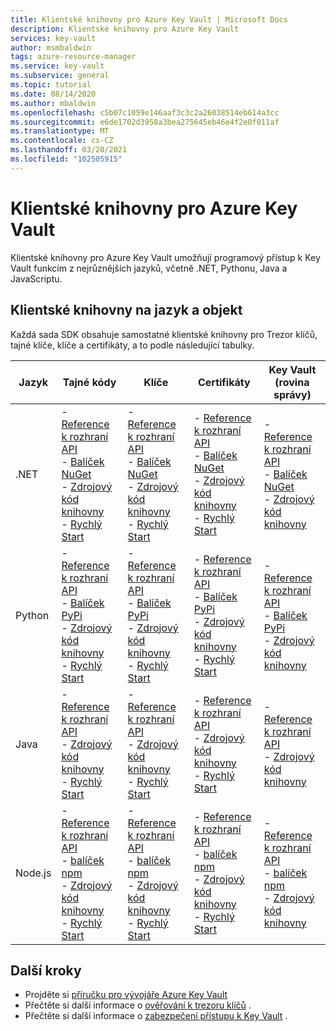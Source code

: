 ```yaml
---
title: Klientské knihovny pro Azure Key Vault | Microsoft Docs
description: Klientské knihovny pro Azure Key Vault
services: key-vault
author: msmbaldwin
tags: azure-resource-manager
ms.service: key-vault
ms.subservice: general
ms.topic: tutorial
ms.date: 08/14/2020
ms.author: mbaldwin
ms.openlocfilehash: c5b07c1059e146aaf3c3c2a26038514eb614a3cc
ms.sourcegitcommit: e6de1702d3958a3bea275645eb46e4f2e0f011af
ms.translationtype: MT
ms.contentlocale: cs-CZ
ms.lasthandoff: 03/20/2021
ms.locfileid: "102505915"
---
```

# <a name="client-libraries-for-azure-key-vault"></a>Klientské knihovny pro Azure Key Vault

Klientské knihovny pro Azure Key Vault umožňují programový přístup k Key Vault funkcím z nejrůznějších jazyků, včetně .NET, Pythonu, Java a JavaScriptu.

## <a name="client-libraries-per-language-and-object"></a>Klientské knihovny na jazyk a objekt

Každá sada SDK obsahuje samostatné klientské knihovny pro Trezor klíčů, tajné klíče, klíče a certifikáty, a to podle následující tabulky.

| Jazyk | Tajné kódy | Klíče | Certifikáty | Key Vault (rovina správy) |
|--|--|--|--|--|
| .NET | - [Reference k rozhraní API](/dotnet/api/azure.security.keyvault.secrets)<br>- [Balíček NuGet](https://www.nuget.org/packages/Azure.Security.KeyVault.Secrets/)<br>- [Zdrojový kód knihovny](https://github.com/Azure/azure-sdk-for-net/tree/master/sdk/keyvault/Azure.Security.KeyVault.Secrets)<br>- [Rychlý Start](../secrets/quick-create-net.md) | - [Reference k rozhraní API](/dotnet/api/azure.security.keyvault.keys)<br>- [Balíček NuGet](https://www.nuget.org/packages/Azure.Security.KeyVault.Keys/)<br>- [Zdrojový kód knihovny](https://github.com/Azure/azure-sdk-for-net/tree/master/sdk/keyvault/Azure.Security.KeyVault.Keys)<br>- [Rychlý Start](../keys/quick-create-net.md) | - [Reference k rozhraní API](/dotnet/api/azure.security.keyvault.certificates)<br>- [Balíček NuGet](https://www.nuget.org/packages/Azure.Security.KeyVault.Certificates/)<br>- [Zdrojový kód knihovny](https://github.com/Azure/azure-sdk-for-net/tree/master/sdk/keyvault/Azure.Security.KeyVault.Certificates)<br>- [Rychlý Start](../certificates/quick-create-net.md) | - [Reference k rozhraní API](/dotnet/api/microsoft.azure.management.keyvault)<br>- [Balíček NuGet](https://www.nuget.org/packages/Microsoft.Azure.Management.KeyVault/)<br> - [Zdrojový kód knihovny](https://github.com/Azure/azure-sdk-for-net/tree/master/sdk/keyvault/Microsoft.Azure.Management.KeyVault)|
| Python| - [Reference k rozhraní API](/python/api/overview/azure/keyvault-secrets-readme)<br>- [Balíček PyPi](https://pypi.org/project/azure-keyvault-secrets/)<br>- [Zdrojový kód knihovny](https://github.com/Azure/azure-sdk-for-python/tree/master/sdk/keyvault/azure-keyvault-secrets)<br>- [Rychlý Start](../secrets/quick-create-python.md) |- [Reference k rozhraní API](/python/api/overview/azure/keyvault-keys-readme)<br>- [Balíček PyPi](https://pypi.org/project/azure-keyvault-keys/)<br>- [Zdrojový kód knihovny](https://github.com/Azure/azure-sdk-for-python/tree/master/sdk/keyvault/azure-keyvault-keys)<br>- [Rychlý Start](../keys/quick-create-python.md) | - [Reference k rozhraní API](/python/api/overview/azure/keyvault-certificates-readme)<br>- [Balíček PyPi](https://pypi.org/project/azure-keyvault-certificates/)<br>- [Zdrojový kód knihovny](https://github.com/Azure/azure-sdk-for-python/tree/master/sdk/keyvault/azure-keyvault-certificates)<br>- [Rychlý Start](../certificates/quick-create-python.md) | - [Reference k rozhraní API](/python/api/azure-mgmt-keyvault/azure.mgmt.keyvault)<br> - [Balíček PyPi](https://pypi.org/project/azure-mgmt-keyvault/)<br> - [Zdrojový kód knihovny](https://github.com/Azure/azure-sdk-for-python/tree/master/sdk/keyvault/azure-mgmt-keyvault)|
| Java | - [Reference k rozhraní API](https://azuresdkdocs.blob.core.windows.net/$web/java/azure-security-keyvault-secrets/4.2.0/index.html)<br>- [Zdrojový kód knihovny](https://github.com/Azure/azure-sdk-for-java/tree/master/sdk/keyvault/azure-security-keyvault-secrets)<br>- [Rychlý Start](../secrets/quick-create-java.md) |- [Reference k rozhraní API](https://azuresdkdocs.blob.core.windows.net/$web/java/azure-security-keyvault-keys/4.2.0/index.html)<br>- [Zdrojový kód knihovny](https://github.com/Azure/azure-sdk-for-java/tree/master/sdk/keyvault/azure-security-keyvault-keys)<br>- [Rychlý Start](../keys/quick-create-java.md) | - [Reference k rozhraní API](https://azuresdkdocs.blob.core.windows.net/$web/java/azure-security-keyvault-certificates/4.1.0/index.html)<br>- [Zdrojový kód knihovny](https://github.com/Azure/azure-sdk-for-java/tree/master/sdk/keyvault/azure-security-keyvault-certificates)<br>- [Rychlý Start](../certificates/quick-create-java.md) |- [Reference k rozhraní API](/java/api/com.microsoft.azure.management.keyvault)<br>- [Zdrojový kód knihovny](https://github.com/Azure/azure-sdk-for-java/tree/master/sdk/keyvault/mgmt-v2016_10_01)|
| Node.js | - [Reference k rozhraní API](/javascript/api/@azure/keyvault-secrets/)<br>- [balíček npm](https://www.npmjs.com/package/@azure/keyvault-secrets)<br>- [Zdrojový kód knihovny](https://github.com/Azure/azure-sdk-for-js/tree/master/sdk/keyvault/keyvault-secrets)<br>- [Rychlý Start](../secrets/quick-create-node.md) |- [Reference k rozhraní API](/javascript/api/@azure/keyvault-keys/)<br>- [balíček npm](https://www.npmjs.com/package/@azure/keyvault-keys)<br>- [Zdrojový kód knihovny](https://github.com/Azure/azure-sdk-for-js/tree/master/sdk/keyvault/keyvault-keys)<br>- [Rychlý Start](../keys/quick-create-node.md)| - [Reference k rozhraní API](/javascript/api/@azure/keyvault-certificates/)<br>- [balíček npm](https://www.npmjs.com/package/@azure/keyvault-certificates)<br>- [Zdrojový kód knihovny](https://github.com/Azure/azure-sdk-for-js/tree/master/sdk/keyvault/keyvault-certificates)<br>- [Rychlý Start](../certificates/quick-create-node.md) |  - [Reference k rozhraní API](/javascript/api/@azure/arm-keyvault/)<br>- [balíček npm](https://www.npmjs.com/package/@azure/arm-keyvault)<br>- [Zdrojový kód knihovny](https://github.com/Azure/azure-sdk-for-js/tree/master/sdk/keyvault/arm-keyvault)

## <a name="next-steps"></a>Další kroky

- Projděte si [příručku pro vývojáře Azure Key Vault](developers-guide.md)
- Přečtěte si další informace o [ověřování k trezoru klíčů](authentication.md) .
- Přečtěte si další informace o [zabezpečení přístupu k Key Vault](secure-your-key-vault.md) .
